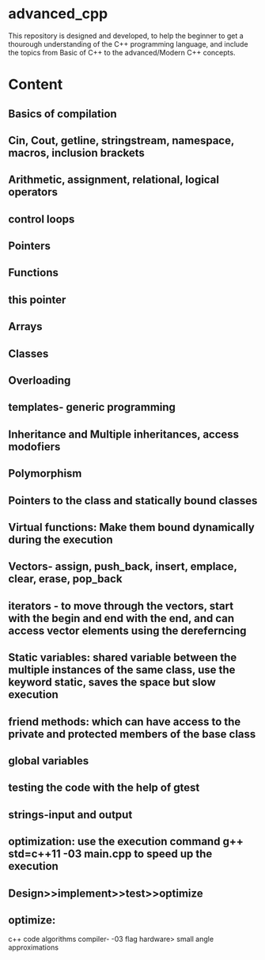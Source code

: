 # advanced_cpp
This repository is designed and developed, to help the beginner to get a thourough understanding of the C++ programming language, and include the topics from Basic of C++ to the advanced/Modern C++ concepts.

# Content
## Basics of compilation
## Cin, Cout, getline, stringstream, namespace, macros, inclusion brackets
## Arithmetic, assignment, relational, logical operators
## control loops
## Pointers
## Functions
## this pointer
## Arrays
## Classes
## Overloading
## templates- generic programming
## Inheritance and Multiple inheritances, access modofiers
## Polymorphism
## Pointers to the class and statically bound classes
## Virtual functions: Make them bound dynamically during the execution
## Vectors- assign, push_back, insert, emplace, clear, erase, pop_back
## iterators - to move through the vectors, start with the begin and end with the end, and can access vector elements using the dereferncing
## Static variables: shared variable between the multiple instances of the same class, use the keyword static, saves the space but slow execution
## friend methods: which can have access to the private and protected members of the base class
## global variables
## testing the code with the help of gtest
## strings-input and output
## optimization: use the execution command  g++ std=c++11 -03 main.cpp to speed up the execution
## Design>>implement>>test>>optimize
## optimize:
c++ code
algorithms
compiler- -03 flag
hardware> small angle approximations

